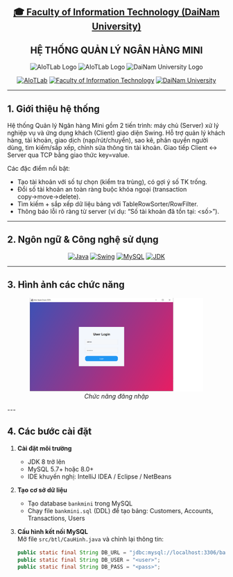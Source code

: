<h2 align="center">
    <a href="https://dainam.edu.vn/vi/khoa-cong-nghe-thong-tin">
    🎓 Faculty of Information Technology (DaiNam University)
    </a>
</h2>
<h2 align="center">
    HỆ THỐNG QUẢN LÝ NGÂN HÀNG MINI
</h2>
<div align="center">
    <p align="center">
        <img alt="AIoTLab Logo" width="170" src="https://github.com/user-attachments/assets/711a2cd8-7eb4-4dae-9d90-12c0a0a208a2" />
        <img alt="AIoTLab Logo" width="180" src="https://github.com/user-attachments/assets/dc2ef2b8-9a70-4cfa-9b4b-f6c2f25f1660" />
        <img alt="DaiNam University Logo" width="200" src="https://github.com/user-attachments/assets/77fe0fd1-2e55-4032-be3c-b1a705a1b574" />
    </p>

[![AIoTLab](https://img.shields.io/badge/AIoTLab-green?style=for-the-badge)](https://www.facebook.com/DNUAIoTLab)
[![Faculty of Information Technology](https://img.shields.io/badge/Faculty%20of%20Information%20Technology-blue?style=for-the-badge)](https://dainam.edu.vn/vi/khoa-cong-nghe-thong-tin)
[![DaiNam University](https://img.shields.io/badge/DaiNam%20University-orange?style=for-the-badge)](https://dainam.edu.vn)

</div>

---
## 1. Giới thiệu hệ thống
Hệ thống Quản lý Ngân hàng Mini gồm 2 tiến trình: máy chủ (Server) xử lý nghiệp vụ và ứng dụng khách (Client) giao diện Swing. Hỗ trợ quản lý khách hàng, tài khoản, giao dịch (nạp/rút/chuyển), sao kê, phân quyền người dùng, tìm kiếm/sắp xếp, chỉnh sửa thông tin tài khoản. Giao tiếp Client ↔ Server qua TCP bằng giao thức key=value.  

Các đặc điểm nổi bật:
- Tạo tài khoản với số tự chọn (kiểm tra trùng), có gợi ý số TK trống.  
- Đổi số tài khoản an toàn ràng buộc khóa ngoại (transaction copy→move→delete).  
- Tìm kiếm + sắp xếp dữ liệu bảng với TableRowSorter/RowFilter.  
- Thông báo lỗi rõ ràng từ server (ví dụ: “Số tài khoản đã tồn tại: <số>”).  

---

## 2. Ngôn ngữ & Công nghệ sử dụng
<div align="center">

[![Java](https://img.shields.io/badge/Java-ED8B00?style=for-the-badge&logo=openjdk&logoColor=white)](https://www.oracle.com/java/)
[![Swing](https://img.shields.io/badge/Java%20Swing-5382a1?style=for-the-badge&logo=java&logoColor=white)]()
[![MySQL](https://img.shields.io/badge/MySQL-4479A1?style=for-the-badge&logo=mysql&logoColor=white)](https://www.mysql.com/)
[![JDK](https://img.shields.io/badge/JDK-8%2B-green?style=for-the-badge)]()

</div>

---

## 3. Hình ảnh các chức năng
<p align="center">
  <img src="images/dangnhap.png" alt="Đăng nhập" width="400"/>
  <br/>
  <em>Chức năng đăng nhập</em><br/>
</p>
---

## 4. Các bước cài đặt
1. **Cài đặt môi trường**  
   - JDK 8 trở lên  
   - MySQL 5.7+ hoặc 8.0+  
   - IDE khuyến nghị: IntelliJ IDEA / Eclipse / NetBeans  

2. **Tạo cơ sở dữ liệu**  
   - Tạo database `bankmini` trong MySQL  
   - Chạy file `bankmini.sql` (DDL) để tạo bảng: Customers, Accounts, Transactions, Users  

3. **Cấu hình kết nối MySQL**  
   Mở file `src/btl/CauHinh.java` và chỉnh lại thông tin:  
   ```java
   public static final String DB_URL = "jdbc:mysql://localhost:3306/bankmini?useSSL=false&serverTimezone=UTC";
   public static final String DB_USER = "<user>";
   public static final String DB_PASS = "<pass>";

